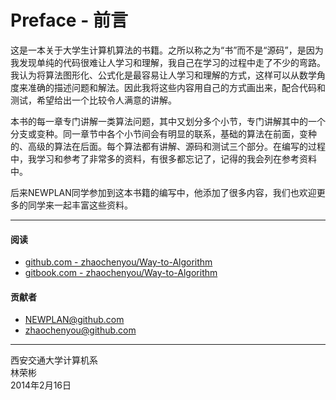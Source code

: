# Preface - 前言

这是一本关于大学生计算机算法的书籍。之所以称之为“书”而不是“源码”，是因为我发现单纯的代码很难让人学习和理解，我自己在学习的过程中走了不少的弯路。我认为将算法图形化、公式化是最容易让人学习和理解的方式，这样可以从数学角度来准确的描述问题和解法。因此我将这些内容用自己的方式画出来，配合代码和测试，希望给出一个比较令人满意的讲解。

本书的每一章专门讲解一类算法问题，其中又划分多个小节，专门讲解其中的一个分支或变种。同一章节中各个小节间会有明显的联系，基础的算法在前面，变种的、高级的算法在后面。每个算法都有讲解、源码和测试三个部分。在编写的过程中，我学习和参考了非常多的资料，有很多都忘记了，记得的我会列在参考资料中。

后来NEWPLAN同学参加到这本书籍的编写中，他添加了很多内容，我们也欢迎更多的同学来一起丰富这些资料。

--------

#### 阅读

* [github.com - zhaochenyou/Way-to-Algorithm](https://github.com/zhaochenyou/Way-to-Algorithm/)
* [gitbook.com - zhaochenyou/Way-to-Algorithm](https://zhaochenyou.gitbooks.io/way-to-algorithm/content/)

#### 贡献者

* NEWPLAN@github.com
* zhaochenyou@github.com

--------

西安交通大学计算机系 <br>
林荣彬 <br>
2014年2月16日 <br>


